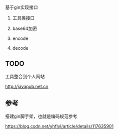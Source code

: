 基于gin实现接口


1. 工具类接口

1. base64加密
2. encode
3. decode


## TODO

工具整合到个人网站

<http://javapub.net.cn>


## 参考

搭建gin脚手架，也就是编码规范参考

https://blog.csdn.net/yhflyl/article/details/117635901